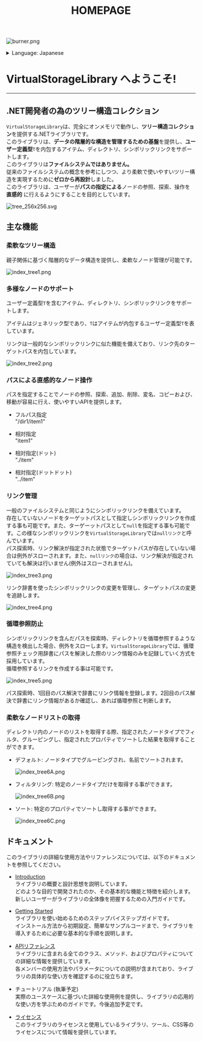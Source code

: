 ﻿---
title: "HOMEPAGE"
_layout: landing
---

![burner.png](images/burner.png)

<details>
  <summary>Language: Japanese</summary>
  <ul>
    <li><a href="index.md">English</a></li>
    <li><a href="index.ja.md">Japanese</a></li>
  </ul>
</details>

# **VirtualStorageLibrary へようこそ!**

---

## **.NET開発者の為のツリー構造コレクション**

`VirtualStorageLibrary`は、完全にオンメモリで動作し、**ツリー構造コレクション**を提供する.NETライブラリです。  
このライブラリは、**データの階層的な構造を管理するための基盤**を提供し、**ユーザー定義型**`T`を内包するアイテム、ディレクトリ、シンボリックリンクをサポートします。  
このライブラリは**ファイルシステムではありません。**   
従来のファイルシステムの概念を参考にしつつ、より柔軟で使いやすいツリー構造を実現するために**ゼロから再設計**しました。  
このライブラリは、ユーザーが**パスの指定による**ノードの参照、探索、操作を **直感的** に行えるようにすることを目的としています。  

![tree_256x256.svg](images/tree_256x256.svg)

## 主な機能

### 柔軟なツリー構造

親子関係に基づく階層的なデータ構造を提供し、柔軟なノード管理が可能です。

![index_tree1.png](images/index_tree1.png)

### 多様なノードのサポート

ユーザー定義型`T`を含むアイテム、ディレクトリ、シンボリックリンクをサポートします。

アイテムはジェネリック型であり、`T`はアイテムが内包するユーザー定義型`T`を表しています。

リンクは一般的なシンボリックリンクに似た機能を備えており、リンク先のターゲットパスを内包しています。

![index_tree2.png](images/index_tree2.png)

### パスによる直感的なノード操作

パスを指定することでノードの参照、探索、追加、削除、変名、コピーおよび、移動が容易に行え、使いやすいAPIを提供します。

- フルパス指定  
  "/dir1/item1"

- 相対指定  
  "item1"

- 相対指定(ドット)  
  "./item"

- 相対指定(ドットドット)  
  "../item"

### リンク管理

一般のファイルシステムと同じようにシンボリックリンクを備えています。  
存在していないノードをターゲットパスとして指定しシンボリックリンクを作成する事も可能です。また、ターゲーットパスとして`null`を指定する事も可能です。この様なシンボリックリンクを`VirtualStorageLibrary`では`nullリンク`と呼んでいます。  
パス探索時、リンク解決が指定された状態でターゲットパスが存在していない場合は例外がスローされます。また、`nullリンク`の場合は、リンク解決が指定されていても解決は行いません(例外はスローされません)。

![index_tree3.png](images/index_tree3.png)

リンク辞書を使ったシンボリックリンクの変更を管理し、ターゲットパスの変更を追跡します。

![index_tree4.png](images/index_tree4.png)

### 循環参照防止

シンボリックリンクを含んだパスを探索時、ディレクトリを循環参照するような構造を検出した場合、例外をスローします。`VirtualStorageLibrary`では、循環参照チェック用辞書にパスを解決した際のリンク情報のみを記録していく方式を採用しています。  
循環参照するリンクを作成する事は可能です。

![index_tree5.png](images/index_tree5.png)

パス探索時、1回目のパス解決で辞書にリンク情報を登録します。2回目のパス解決で辞書にリンク情報があるか確認し、あれば循環参照と判断します。

### 柔軟なノードリストの取得

ディレクトリ内のノードのリストを取得する際、指定されたノードタイプでフィルタ、グルーピングし、指定されたプロパティでソートした結果を取得することができます。

- デフォルト: ノードタイプでグルーピングされ、名前でソートされます。
  
  ![index_tree6A.png](images/index_tree6A.png)

- フィルタリング: 特定のノードタイプだけを取得する事ができます。
  
  ![index_tree6B.png](images/index_tree6B.png)

- ソート: 特定のプロパティでソートし取得する事ができます。
  
  ![index_tree6C.png](images/index_tree6C.png)

## ドキュメント

このライブラリの詳細な使用方法やリファレンスについては、以下のドキュメントを参照してください。

- [Introduction](introduction.md)  
  ライブラリの概要と設計思想を説明しています。  
  どのような目的で開発されたのか、その基本的な機能と特徴を紹介します。  
  新しいユーザーがライブラリの全体像を把握するための入門ガイドです。  

- [Getting Started](getting-started.md)  
  ライブラリを使い始めるためのステップバイステップガイドです。  
  インストール方法から初期設定、簡単なサンプルコードまで、ライブラリを導入するために必要な基本的な手順を説明します。  

- [APIリファレンス](xref:AkiraNetwork.VirtualStorageLibrary)  
  ライブラリに含まれる全てのクラス、メソッド、およびプロパティについての詳細な情報を提供しています。  
  各メンバーの使用方法やパラメータについての説明が含まれており、ライブラリの具体的な使い方を確認するのに役立ちます。  

- チュートリアル (執筆予定)  
  実際のユースケースに基づいた詳細な使用例を提供し、ライブラリの応用的な使い方を学ぶためのガイドです。今後追加予定です。  

- [ライセンス](licenses.md)  
  このライブラリのライセンスと使用しているライブラリ、ツール、CSS等のライセンスについて情報を提供しています。
